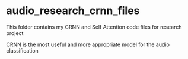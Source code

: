 # audio_research_crnn_files
This folder contains my CRNN and Self Attention code files for research project

CRNN is the most useful and more appropriate model for the audio classification